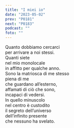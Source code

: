 ```yaml
---
title: "I miei io"
date: "2023-05-02"
prev: "P0181"
next: "P0183"
podcast: ""
foto: ""
---
```


Quanto dobbiamo cercarci  
per arrivare a noi stessi.  
Quanti siete  
nel mio monolocale  
in affitto per qualche anno.  
Sono la matriosca di me stesso  
piena di me   
che guardano all’esterno,  
affamati di ciò che sono,  
incapaci di vedersi.  
In quello minuscolo   
nel centro è custodito  
il segreto dell’universo  
dell’infinito presente  
che nessuno ha svelato.